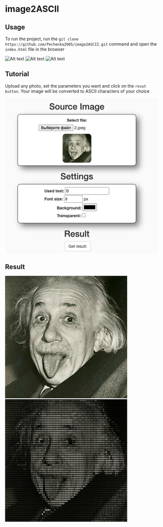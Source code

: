 # image2ASCII

## Usage
To run the project, run the `git clone https://github.com/Pechenka2005/image2ASCII.git`
command and open the `index.html` file in the browser

![Alt text](https://img.shields.io/github/languages/top/Pechenka2005/image2ASCII)
![Alt text](https://img.shields.io/github/repo-size/Pechenka2005/image2ASCII)
![Alt text](https://img.shields.io/github/stars/Pechenka2005/image2ASCII?style=social)

## Tutorial

Upload any photo, 
set the parameters you want and click on the `resut button`. 
Your image will be converted to ASCII characters of your choice

![Alt text](img/3.png)

## Result
![Alt text](img/1.jpeg)
![Alt text](img/2.png)
